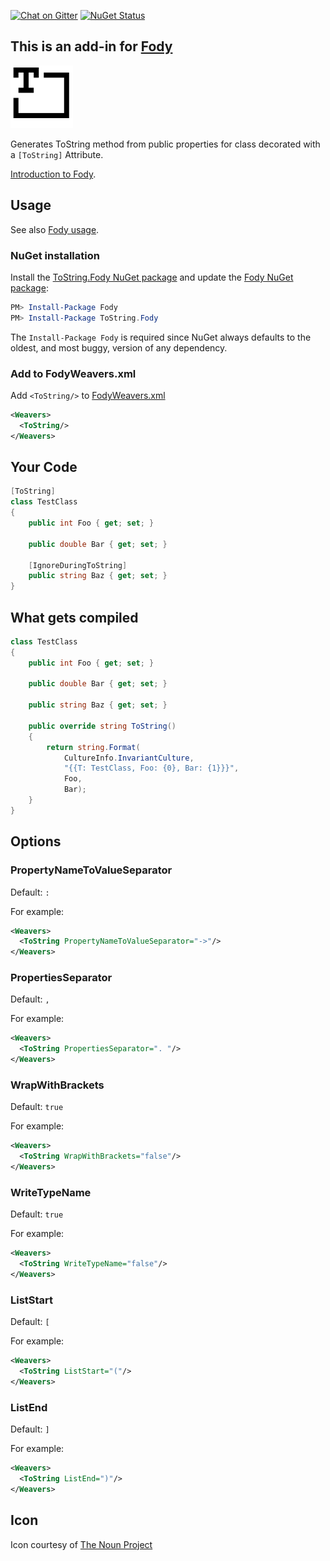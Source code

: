 [![Chat on Gitter](https://img.shields.io/gitter/room/fody/fody.svg?style=flat&max-age=86400)](https://gitter.im/Fody/Fody)
[![NuGet Status](http://img.shields.io/nuget/v/ToString.Fody.svg?style=flat&max-age=86400)](https://www.nuget.org/packages/ToString.Fody/)


## This is an add-in for [Fody](https://github.com/Fody/Fody/) 

![Icon](https://raw.githubusercontent.com/Fody/ToString/master/package_icon.png)

Generates ToString method from public properties for class decorated with a `[ToString]` Attribute.

[Introduction to Fody](http://github.com/Fody/Fody/wiki/SampleUsage).


## Usage

See also [Fody usage](https://github.com/Fody/Fody#usage).


### NuGet installation

Install the [ToString.Fody NuGet package](https://nuget.org/packages/ToString.Fody/) and update the [Fody NuGet package](https://nuget.org/packages/Fody/):

```powershell
PM> Install-Package Fody
PM> Install-Package ToString.Fody
```

The `Install-Package Fody` is required since NuGet always defaults to the oldest, and most buggy, version of any dependency.


### Add to FodyWeavers.xml

Add `<ToString/>` to [FodyWeavers.xml](https://github.com/Fody/Fody#add-fodyweaversxml)

```xml
<Weavers>
  <ToString/>
</Weavers>
```


## Your Code

```csharp
[ToString]
class TestClass
{
    public int Foo { get; set; }

    public double Bar { get; set; }
    
    [IgnoreDuringToString]
    public string Baz { get; set; }
}
```


## What gets compiled

```csharp
class TestClass
{
    public int Foo { get; set; }

    public double Bar { get; set; }
    
    public string Baz { get; set; }
    
    public override string ToString()
    {
        return string.Format(
            CultureInfo.InvariantCulture, 
            "{{T: TestClass, Foo: {0}, Bar: {1}}}",
            Foo,
            Bar);
    }
}
```


## Options


### PropertyNameToValueSeparator

Default: `: `

For example:

```xml
<Weavers>
  <ToString PropertyNameToValueSeparator="->"/>
</Weavers>
```


### PropertiesSeparator

Default: `, `

For example:

```xml
<Weavers>
  <ToString PropertiesSeparator=". "/>
</Weavers>
```


### WrapWithBrackets

Default: `true`

For example:

```xml
<Weavers>
  <ToString WrapWithBrackets="false"/>
</Weavers>
```


### WriteTypeName

Default: `true`

For example:

```xml
<Weavers>
  <ToString WriteTypeName="false"/>
</Weavers>
```


### ListStart

Default: `[`

For example:

```xml
<Weavers>
  <ToString ListStart="("/>
</Weavers>
```


### ListEnd

Default: `]`

For example:

```xml
<Weavers>
  <ToString ListEnd=")"/>
</Weavers>
```


## Icon

Icon courtesy of [The Noun Project](http://thenounproject.com)
